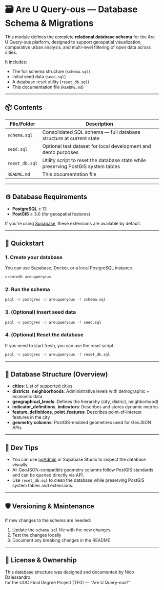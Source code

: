 # 🗃️ Are U Query-ous — Database Schema & Migrations

This module defines the complete **relational database schema** for the Are U Query-ous platform, designed to support geospatial visualization, comparative urban analysis, and multi-level filtering of open data across cities.

It includes:

- The full schema structure (`schema.sql`)
- Initial seed data (`seed.sql`)
- A database reset utility (`reset_db.sql`)
- This documentation file (`README.md`)

---

## 📦 Contents

| File/Folder         | Description                                                                 |
|---------------------|-----------------------------------------------------------------------------|
| `schema.sql`        | Consolidated SQL schema — full database structure at current state          |
| `seed.sql`          | Optional test dataset for local development and demo purposes               |
| `reset_db.sql`      | Utility script to reset the database state while preserving PostGIS system tables |
| `README.md`         | This documentation file                                                     |

---

## ⚙️ Database Requirements

- **PostgreSQL** ≥ 13  
- **PostGIS** ≥ 3.0 (for geospatial features)

If you're using [Supabase](https://supabase.com/), these extensions are available by default.

---

## 🚀 Quickstart

### 1. Create your database

You can use Supabase, Docker, or a local PostgreSQL instance.

```bash
createdb areuqueryous
```

### 2. Run the schema

```bash
psql -U postgres -d areuqueryous -f schema.sql
```

### 3. (Optional) Insert seed data

```bash
psql -U postgres -d areuqueryous -f seed.sql
```

### 4. (Optional) Reset the database

If you need to start fresh, you can use the reset script:

```bash
psql -U postgres -d areuqueryous -f reset_db.sql
```

---

## 🧱 Database Structure (Overview)

- **cities**: List of supported cities
- **districts**, **neighborhoods**: Administrative levels with demographic + economic data
- **geographical_levels**: Defines the hierarchy (city, district, neighborhood)
- **indicator_definitions**, **indicators**: Describes and stores dynamic metrics
- **feature_definitions**, **point_features**: Describes point-of-interest features in the city
- **geometry columns**: PostGIS-enabled geometries used for GeoJSON APIs

---

## 🧪 Dev Tips

- You can use [pgAdmin](https://www.pgadmin.org/) or Supabase Studio to inspect the database visually.
- All GeoJSON-compatible geometry columns follow PostGIS standards and can be queried directly via API.
- Use `reset_db.sql` to clean the database while preserving PostGIS system tables and extensions.

---

## 🛡️ Versioning & Maintenance

If new changes to the schema are needed:

1. Update the `schema.sql` file with the new changes
2. Test the changes locally
3. Document any breaking changes in the README

---

## 🧠 License & Ownership

This database structure was designed and documented by Nico Dalessandro  
for the UOC Final Degree Project (TFG) — "Are U Query-ous?"
